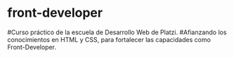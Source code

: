 # front-developer

#Curso práctico de la escuela de Desarrollo Web de Platzi.
#Afianzando los conocimientos en HTML y CSS, para fortalecer las capacidades como Front-Developer.
